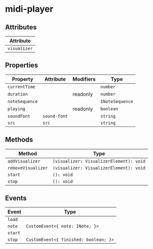 # midi-player

## Attributes

| Attribute    |
|--------------|
| `visualizer` |

## Properties

| Property       | Attribute    | Modifiers | Type            |
|----------------|--------------|-----------|-----------------|
| `currentTime`  |              |           | `number`        |
| `duration`     |              | readonly  | `number`        |
| `noteSequence` |              |           | `INoteSequence` |
| `playing`      |              | readonly  | `boolean`       |
| `soundFont`    | `sound-font` |           | `string`        |
| `src`          | `src`        |           | `string`        |

## Methods

| Method             | Type                                    |
|--------------------|-----------------------------------------|
| `addVisualizer`    | `(visualizer: VisualizerElement): void` |
| `removeVisualizer` | `(visualizer: VisualizerElement): void` |
| `start`            | `(): void`                              |
| `stop`             | `(): void`                              |

## Events

| Event   | Type                                  |
|---------|---------------------------------------|
| `load`  |                                       |
| `note`  | `CustomEvent<{ note: INote; }>`       |
| `start` |                                       |
| `stop`  | `CustomEvent<{ finished: boolean; }>` |
